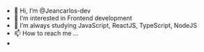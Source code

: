 - 👋 Hi, I’m @Jeancarlos-dev
- 👀 I’m interested in Frontend development
- 🌱 I’m always studying JavaScript, ReactJS, TypeScript, NodeJS
- 📫 How to reach me ...
-
<!---
Jeantsx/Jeantsx is a ✨ special ✨ repository because its `README.md` (this file) appears on your GitHub profile.
You can click the Preview link to take a look at your changes.
--->
